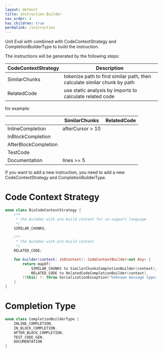 ```yaml
---
layout: default
title: Instruction Builder
nav_order: 4
has_children: true
permalink: /instruction
---
```


Unit Eval with combined with CodeContextStrategy and CompletionBuilderType to build the instruction.

The instructions will be generated by the following steps:

| CodeContextStrategy | Description                                                              | 
|---------------------|--------------------------------------------------------------------------|
| SimilarChunks       | tokenize path to find similar path, then calculate similar chunk by path |
| RelatedCode         | use static analysis by imports to calculate related code                 |

for example:

|                      | SimilarChunks    | RelatedCode |
|----------------------|------------------|-------------|
| InlineCompletion     | afterCursor > 10 |             |
| InBlockCompletion    |                  |             |
| AfterBlockCompletion |                  |             |
| TestCode             |                  |             |
| Documentation        | lines >= 5       |             |

If you want to add a new instruction, you need to add a new CodeContextStrategy and CompletionBuilderType.

# Code Context Strategy

```kotlin
enum class BizCodeContextStrategy {
    /**
     * the AutoDev with pre-build context for un-support language
     */
    SIMILAR_CHUNKS,

    /**
     * the AutoDev with pre-build context
     */
    RELATED_CODE;

    fun builder(context: JobContext): CodeContextBuilder<out Any> {
        return mapOf(
            SIMILAR_CHUNKS to SimilarChunksCompletionBuilder(context),
            RELATED_CODE to RelatedCodeCompletionBuilder(context),
        )[this] ?: throw SerializationException("Unknown message type: $this")
    }
}
```

# Completion Type

```kotlin
enum class CompletionBuilderType {
    INLINE_COMPLETION,
    IN_BLOCK_COMPLETION,
    AFTER_BLOCK_COMPLETION,
    TEST_CODE_GEN,
    DOCUMENTATION
}
```

